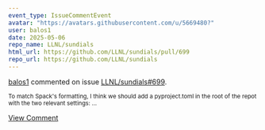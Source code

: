 ```yaml
---
event_type: IssueCommentEvent
avatar: "https://avatars.githubusercontent.com/u/5669480?"
user: balos1
date: 2025-05-06
repo_name: LLNL/sundials
html_url: https://github.com/LLNL/sundials/pull/699
repo_url: https://github.com/LLNL/sundials
---
```


<a href='https://github.com/balos1' target='_blank'>balos1</a> commented on issue <a href='https://github.com/LLNL/sundials/pull/699' target='_blank'>LLNL/sundials#699</a>.

<small>To match Spack's formatting, I think we should add a pyproject.toml in the root of the repot with the two relevant settings: ...</small>

<a href='https://github.com/LLNL/sundials/pull/699' target='_blank'>View Comment</a>